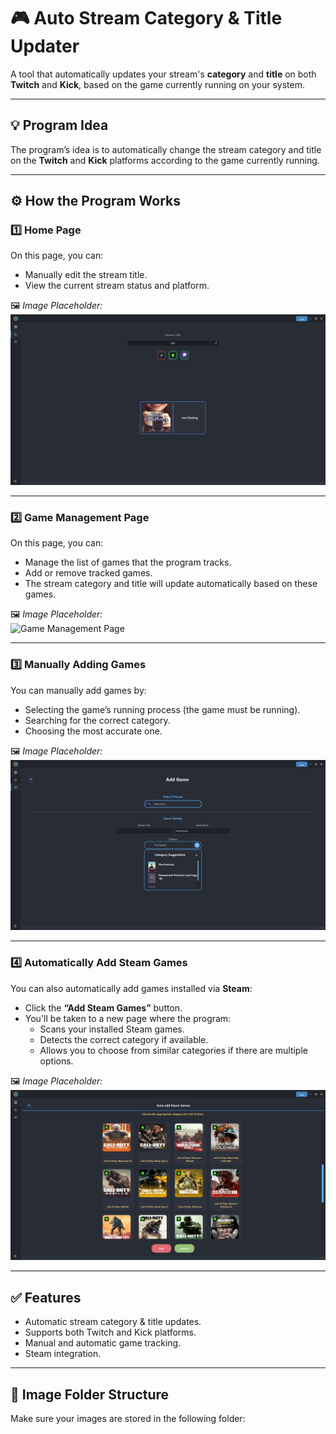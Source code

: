 # 🎮 Auto Stream Category & Title Updater

A tool that automatically updates your stream's **category** and **title** on both **Twitch** and **Kick**, based on the game currently running on your system.

---

## 💡 Program Idea

The program’s idea is to automatically change the stream category and title on the **Twitch** and **Kick** platforms according to the game currently running.

---

## ⚙️ How the Program Works

### 1️⃣ Home Page

On this page, you can:
- Manually edit the stream title.
- View the current stream status and platform.

🖼️ *Image Placeholder:*  
![Title and Status Page](images/Home_page.png)

---

### 2️⃣ Game Management Page

On this page, you can:
- Manage the list of games that the program tracks.
- Add or remove tracked games.
- The stream category and title will update automatically based on these games.

🖼️ *Image Placeholder:*  
![Game Management Page](images/game-management.png)

---

### 3️⃣ Manually Adding Games

You can manually add games by:
- Selecting the game’s running process (the game must be running).
- Searching for the correct category.
- Choosing the most accurate one.

🖼️ *Image Placeholder:*  
![Manual Game Selection](images/manual-game.png)

---

### 4️⃣ Automatically Add Steam Games

You can also automatically add games installed via **Steam**:
- Click the **“Add Steam Games”** button.
- You'll be taken to a new page where the program:
  - Scans your installed Steam games.
  - Detects the correct category if available.
  - Allows you to choose from similar categories if there are multiple options.

🖼️ *Image Placeholder:*  
![Steam Game Detection](images/steam-detection.png)

---

## ✅ Features

- Automatic stream category & title updates.
- Supports both Twitch and Kick platforms.
- Manual and automatic game tracking.
- Steam integration.

---

## 📂 Image Folder Structure

Make sure your images are stored in the following folder:
